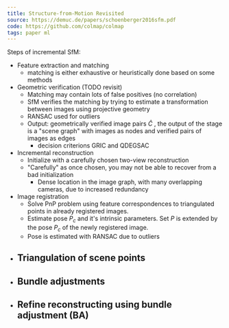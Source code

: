 ```yaml
---
title: Structure-from-Motion Revisited
source: https://demuc.de/papers/schoenberger2016sfm.pdf
code: https://github.com/colmap/colmap
tags: paper ml
---
```

Steps of incremental SfM:
- Feature extraction and matching
	- matching is either exhaustive or heuristically done based on some methods
- Geometric verification (TODO revisit)
	- Matching may contain lots of false positives (no correlation)
	- SfM verifies the matching by trying to estimate a transformation between images using projective geometry
	- RANSAC used for outliers
	- Output: geometrically verified image pairs $\hat{C}$ , the output of the stage is a "scene graph" with images as nodes and verified pairs of images as edges
		- decision criterions GRIC and QDEGSAC
- Incremental reconstruction
	- Initialize with a carefully chosen two-view reconstruction
	- "Carefully" as once chosen, you may not be able to recover from a bad initialization
		- Dense location in the image graph, with many overlapping cameras, due to increased redundancy
- Image registration
	- Solve PnP problem using feature correspondences to triangulated points in already registered images. 
	- Estimate pose $P_c$ and it's intrinsic parameters. Set $P$ is extended by the pose $P_c$ of the newly registered image. 
	- Pose is estimated with RANSAC due to outliers
- Triangulation of scene points
	- 
- Bundle adjustments
	- 
- Refine reconstructing using bundle adjustment (BA)
	- 